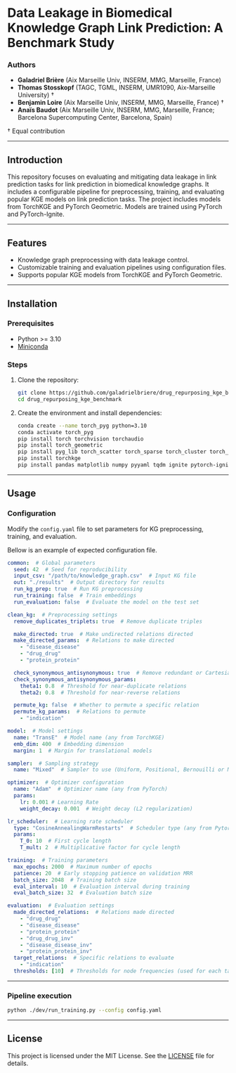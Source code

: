 # Data Leakage in Biomedical Knowledge Graph Link Prediction: A Benchmark Study

### Authors

- **Galadriel Brière** (Aix Marseille Univ, INSERM, MMG, Marseille, France) 
- **Thomas Stosskopf** (TAGC, TGML, INSERM, UMR1090, Aix-Marseille University) †
- **Benjamin Loire** (Aix Marseille Univ, INSERM, MMG, Marseille, France) †
- **Anaïs Baudot** (Aix Marseille Univ, INSERM, MMG, Marseille, France; Barcelona Supercomputing Center, Barcelona, Spain)

† Equal contribution

---

## Introduction

This repository focuses on evaluating and mitigating data leakage in link prediction tasks for link prediction in biomedical knowledge graphs. It includes a configurable pipeline for preprocessing, training, and evaluating popular KGE models on link prediction tasks. The project includes models from TorchKGE and PyTorch Geometric. Models are trained using PyTorch and PyTorch-Ignite.

---

## Features

- Knowledge graph preprocessing with data leakage control.
- Customizable training and evaluation pipelines using configuration files.
- Supports popular KGE models from TorchKGE and PyTorch Geometric.

---

## Installation

### Prerequisites

- Python >= 3.10
- [Miniconda](https://docs.conda.io/en/latest/miniconda.html)

### Steps

1. Clone the repository:
   ```bash
   git clone https://github.com/galadrielbriere/drug_repurposing_kge_benchmark.git
   cd drug_repurposing_kge_benchmark
   ```

2. Create the environment and install dependencies:
   ```bash
   conda create --name torch_pyg python=3.10  
   conda activate torch_pyg
   pip install torch torchvision torchaudio
   pip install torch_geometric
   pip install pyg_lib torch_scatter torch_sparse torch_cluster torch_spline_conv -f https://data.pyg.org/whl/torch-2.4.0+cu121.html
   pip install torchkge
   pip install pandas matplotlib numpy pyyaml tqdm ignite pytorch-ignite
   ```

---

## Usage

### Configuration

Modify the `config.yaml` file to set parameters for KG preprocessing, training, and evaluation.

Bellow is an example of expected configuration file.

```yaml
common:  # Global parameters
  seed: 42  # Seed for reproducibility
  input_csv: "/path/to/knowledge_graph.csv"  # Input KG file
  out: "./results"  # Output directory for results
  run_kg_prep: true  # Run KG preprocessing
  run_training: false  # Train embeddings
  run_evaluation: false  # Evaluate the model on the test set

clean_kg:  # Preprocessing settings
  remove_duplicates_triplets: true  # Remove duplicate triples

  make_directed: true  # Make undirected relations directed
  make_directed_params:  # Relations to make directed
    - "disease_disease"
    - "drug_drug"
    - "protein_protein"

  check_synonymous_antisynonymous: true  # Remove redundant or Cartesian product relations
  check_synonymous_antisynonymous_params:
    theta1: 0.8  # Threshold for near-duplicate relations
    theta2: 0.8  # Threshold for near-reverse relations

  permute_kg: false  # Whether to permute a specific relation
  permute_kg_params:  # Relations to permute
    - "indication"  

model:  # Model settings
  name: "TransE"  # Model name (any from TorchKGE)
  emb_dim: 400  # Embedding dimension
  margin: 1  # Margin for translational models 

sampler:  # Sampling strategy
  name: "Mixed"  # Sampler to use (Uniform, Positional, Bernouilli or Mixed)

optimizer:  # Optimizer configuration
  name: "Adam"  # Optimizer name (any from PyTorch)
  params:
    lr: 0.001 # Learning Rate
    weight_decay: 0.001  # Weight decay (L2 regularization)

lr_scheduler:  # Learning rate scheduler
  type: "CosineAnnealingWarmRestarts"  # Scheduler type (any from Pytorch)
  params:
    T_0: 10  # First cycle length
    T_mult: 2  # Multiplicative factor for cycle length

training:  # Training parameters
  max_epochs: 2000  # Maximum number of epochs
  patience: 20  # Early stopping patience on validation MRR
  batch_size: 2048  # Training batch size
  eval_interval: 10  # Evaluation interval during training
  eval_batch_size: 32  # Evaluation batch size

evaluation:  # Evaluation settings
  made_directed_relations:  # Relations made directed
    - "drug_drug"
    - "disease_disease"
    - "protein_protein"
    - "drug_drug_inv"
    - "disease_disease_inv"
    - "protein_protein_inv"
  target_relations:  # Specific relations to evaluate
    - "indication"
  thresholds: [10]  # Thresholds for node frequencies (used for each target relation)
```

---

### Pipeline execution

```bash
python ./dev/run_training.py --config config.yaml 
```

---

## License

This project is licensed under the MIT License. See the [LICENSE](./LICENSE) file for details.
